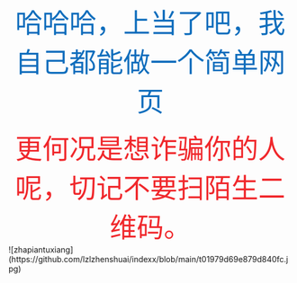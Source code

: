 <!doctype html>
<html>
<head>
<meta charset="utf-8">
<title>国家反诈app下载</title>
	</head>

<body><div align="center"><font size="15" color="#0F6EBD" face="仿宋">哈哈哈，上当了吧，我自己都能做一个简单网页</font>
	<p></p>
	<font size="15" color="#F0282C" face="仿宋">更何况是想诈骗你的人呢，切记不要扫陌生二维码。</font></div>
	![zhapiantuxiang](https://github.com/lzlzhenshuai/indexx/blob/main/t01979d69e879d840fc.jpg)


</body>
</html>
